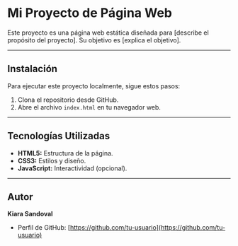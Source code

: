 # Mi Proyecto de Página Web

Este proyecto es una página web estática diseñada para [describe el propósito del proyecto]. Su objetivo es [explica el objetivo].

---

## Instalación

Para ejecutar este proyecto localmente, sigue estos pasos:

1.  Clona el repositorio desde GitHub.
2.  Abre el archivo `index.html` en tu navegador web.

---

## Tecnologías Utilizadas

* **HTML5:** Estructura de la página.
* **CSS3:** Estilos y diseño.
* **JavaScript:** Interactividad (opcional).

---

## Autor

**Kiara Sandoval**

* Perfil de GitHub: [https://github.com/tu-usuario](https://github.com/tu-usuario)
